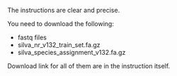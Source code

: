 The instructions are clear and precise. 

You need to download the following:

- fastq files
- silva_nr_v132_train_set.fa.gz
- silva_species_assignment_v132.fa.gz

Download link for all of them are in the instruction itself. 
